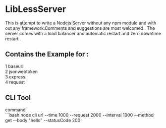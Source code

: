 <h1>LibLessServer</h1>
This is attempt to write a Nodejs Server without any npm module and with out any framework.Comments and suggestions are most welcomed . The server comes with a load balancer and automatic restart and zero downtime restart .  
<h2>Contains the Example for :</h2>
1 baseurl <br>
2 jsonwebtoken <br>
3 express <br>
4 request <br>
<h2>CLI Tool</h2>
command<br>
```bash
node cli url --time 1000 --request 2000 --interval 1000 --method get --body "hello" --statusCode 200

```
